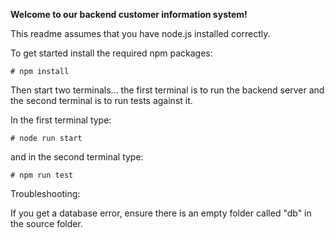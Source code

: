 **Welcome to our backend customer information system!**

This readme assumes that you have node.js installed correctly.

To get started install the required npm packages:

`# npm install`

Then start two terminals... the first terminal is to run the backend server and the second terminal is to run tests against it.

In the first terminal type:

`# node run start`

and in the second terminal type:

`# npm run test`


Troubleshooting:

If you get a database error, ensure there is an empty folder called "db" in the source folder.
